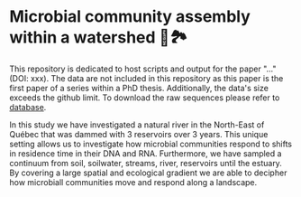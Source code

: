 # Microbial community assembly within a watershed :microbe::national_park:

This repository is dedicated to host scripts and output for the paper "..." (DOI: xxx).
The data are not included in this repository as this paper is the first paper of a series within a PhD thesis.
Additionally, the data's size exceeds the github limit. To download the raw sequences please refer to [database]().

In this study we have investigated a natural river in the North-East of Québec that was dammed with 3 reservoirs over 3 years.
This unique setting allows us to investigate how microbial communities respond to shifts in residence time in their DNA and RNA.
Furthermore, we have sampled a continuum from soil, soilwater, streams, river, reservoirs until the estuary.
By covering a large spatial and ecological gradient we are able to decipher how microbiall communities move and respond along a landscape.
